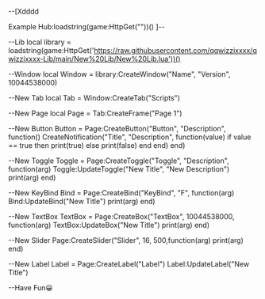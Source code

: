 --[Xdddd

Example Hub:loadstring(game:HttpGet(""))() 
]--

--Lib
local library = loadstring(game:HttpGet('https://raw.githubusercontent.com/qqwizzixxxx/qwizzixxxx-Lib/main/New%20Lib/New%20Lib.lua'))()

--Window
local Window = library:CreateWindow("Name", "Version", 10044538000)

--New Tab
local Tab = Window:CreateTab("Scripts")

--New Page
local Page = Tab:CreateFrame("Page 1")

--New Button
Button = Page:CreateButton("Button", "Description", function()
CreateNotification("Title", "Description", function(value)
if value == true then
print(true)
else
print(false)
end
end)
end)

--New Toggle
Toggle = Page:CreateToggle("Toggle", "Description", function(arg)
Toggle:UpdateToggle("New Title", "New Description")
print(arg)
end)

--New KeyBind
Bind = Page:CreateBind("KeyBind", "F", function(arg)
Bind:UpdateBind("New Title")
print(arg)
end)

--New TextBox
TextBox = Page:CreateBox("TextBox", 10044538000, function(arg)
TextBox:UpdateBox("New Title")
print(arg)
end)

--New Slider
Page:CreateSlider("Slider", 16, 500,function(arg)
   print(arg)
end)

--New Label
Label = Page:CreateLabel("Label")
Label:UpdateLabel("New Title")

--Have Fun😀
